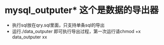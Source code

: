 # mysql_outputer* 这个是数据的导出器
* 执行sql放在qry.sql里面，只支持单条sql的导出
* 运行./data_outputer 即可执行导出过程，第一次运行请chmod +x data_outputer
xx
